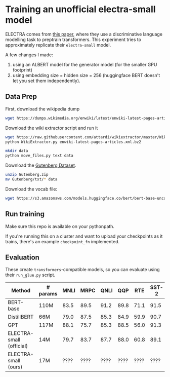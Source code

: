 # Training an unofficial electra-small model

ELECTRA comes from [this paper](https://openreview.net/pdf?id=r1xMH1BtvB),
where they use a discriminative language modelling task to preptrain transformers.
This experiment tries to approximately replicate their `electra-small` model.

A few changes I made:
1. using an ALBERT model for the generator model (for the smaller GPU footprint)
2. using embedding size = hidden size = 256 (huggingface BERT doesn't let you set them independently).

## Data Prep

First, download the wikipedia dump

```sh
wget https://dumps.wikimedia.org/enwiki/latest/enwiki-latest-pages-articles.xml.bz2
```

Download the wiki extractor script and run it

```sh
wget https://raw.githubusercontent.com/attardi/wikiextractor/master/WikiExtractor.py
python WikiExtractor.py enwiki-latest-pages-articles.xml.bz2

mkdir data
python move_files.py text data
```

Download the [Gutenberg Dataset](https://web.eecs.umich.edu/~lahiri/gutenberg_dataset.html).

```sh
unzip Gutenberg.zip
mv Gutenberg/txt/* data
```

Download the vocab file:
```sh
wget https://s3.amazonaws.com/models.huggingface.co/bert/bert-base-uncased-vocab.txt
```

## Run training
Make sure this repo is available on your pythonpath.

If you're running this on a cluster and want to upload your checkpoints as it trains,
there's an example `checkpoint_fn` implemented.

## Evaluation
These create `transformers`-compatible models, so you can evaluate using their `run_glue.py` script.

| Method                   |# params | MNLI | MRPC | QNLI | QQP  | RTE  | SST-2 | STS-B |
|--------------------------|---------|------|------|------|------|------|-------|-------|
| BERT-base                |  110M   | 83.5 | 89.5 | 91.2 | 89.8 | 71.1 | 91.5  | 88.9  |
| DistillBERT              |   66M   | 79.0 | 87.5 | 85.3 | 84.9 | 59.9 | 90.7  | 81.2  |
| GPT                      |   117M  | 88.1 | 75.7 | 85.3 | 88.5 | 56.0 | 91.3  | 80.0  |
| ELECTRA-small (official) |   14M   | 79.7 | 83.7 | 87.7 | 88.0 | 60.8 | 89.1  | 80.3  |
| ELECTRA-small (ours)     |   17M   | ???? | ???? | ???? | ???? | ???? | ????  | ????  |